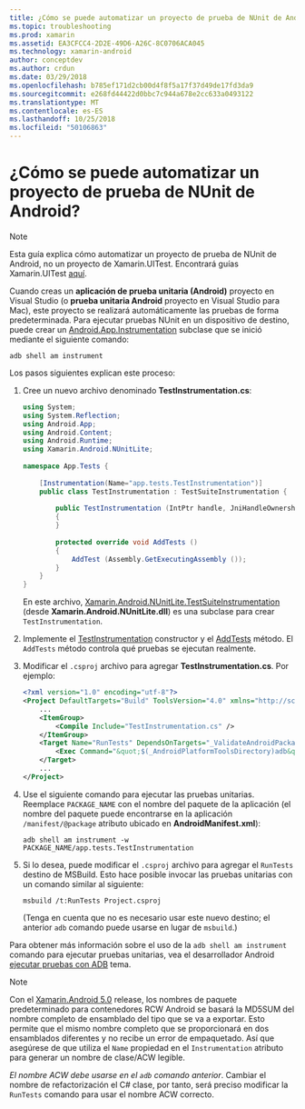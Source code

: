 ```yaml
---
title: ¿Cómo se puede automatizar un proyecto de prueba de NUnit de Android?
ms.topic: troubleshooting
ms.prod: xamarin
ms.assetid: EA3CFCC4-2D2E-49D6-A26C-8C0706ACA045
ms.technology: xamarin-android
author: conceptdev
ms.author: crdun
ms.date: 03/29/2018
ms.openlocfilehash: b785ef171d2cb00d4f8f5a17f37d49de17fd3da9
ms.sourcegitcommit: e268fd44422d0bbc7c944a678e2cc633a0493122
ms.translationtype: MT
ms.contentlocale: es-ES
ms.lasthandoff: 10/25/2018
ms.locfileid: "50106863"
---
```

# <a name="how-do-i-automate-an-android-nunit-test-project"></a>¿Cómo se puede automatizar un proyecto de prueba de NUnit de Android?

> [!NOTE]
> Esta guía explica cómo automatizar un proyecto de prueba de NUnit de Android, no un proyecto de Xamarin.UITest. Encontrará guías Xamarin.UITest [aquí](https://docs.microsoft.com/appcenter/test-cloud/preparing-for-upload/uitest).

Cuando creas un **aplicación de prueba unitaria (Android)** proyecto en Visual Studio (o **prueba unitaria Android** proyecto en Visual Studio para Mac), este proyecto se realizará automáticamente las pruebas de forma predeterminada.
Para ejecutar pruebas NUnit en un dispositivo de destino, puede crear un [Android.App.Instrumentation](https://developer.xamarin.com/api/type/Android.App.Instrumentation/) subclase que se inició mediante el siguiente comando: 

```shell
adb shell am instrument 
```

Los pasos siguientes explican este proceso:

1.  Cree un nuevo archivo denominado **TestInstrumentation.cs**: 

    ```cs 
    using System;
    using System.Reflection;
    using Android.App;
    using Android.Content;
    using Android.Runtime;
    using Xamarin.Android.NUnitLite;
     
    namespace App.Tests {
     
        [Instrumentation(Name="app.tests.TestInstrumentation")]
        public class TestInstrumentation : TestSuiteInstrumentation {
     
            public TestInstrumentation (IntPtr handle, JniHandleOwnership transfer) : base (handle, transfer)
            {
            }
     
            protected override void AddTests ()
            {
                AddTest (Assembly.GetExecutingAssembly ());
            }
        }
    }
    ```
    En este archivo, [Xamarin.Android.NUnitLite.TestSuiteInstrumentation](https://developer.xamarin.com/api/type/Xamarin.Android.NUnitLite.TestSuiteInstrumentation/) (desde **Xamarin.Android.NUnitLite.dll**) es una subclase para crear `TestInstrumentation`.

2.  Implemente el [TestInstrumentation](https://developer.xamarin.com/api/constructor/Xamarin.Android.NUnitLite.TestSuiteInstrumentation.TestSuiteInstrumentation/p/System.IntPtr/Android.Runtime.JniHandleOwnership/) constructor y el [AddTests](https://developer.xamarin.com/api/member/Xamarin.Android.NUnitLite.TestSuiteInstrumentation.AddTests%28%29) método. El `AddTests` método controla qué pruebas se ejecutan realmente.

3.  Modificar el `.csproj` archivo para agregar **TestInstrumentation.cs**. Por ejemplo:

    ```xml
    <?xml version="1.0" encoding="utf-8"?>
    <Project DefaultTargets="Build" ToolsVersion="4.0" xmlns="http://schemas.microsoft.com/developer/msbuild/2003">
        ...
        <ItemGroup>
            <Compile Include="TestInstrumentation.cs" />
        </ItemGroup>
        <Target Name="RunTests" DependsOnTargets="_ValidateAndroidPackageProperties">
            <Exec Command="&quot;$(_AndroidPlatformToolsDirectory)adb&quot; $(AdbTarget) $(AdbOptions) shell am instrument -w $(_AndroidPackage)/app.tests.TestInstrumentation" />
        </Target>
        ...
    </Project>
    ```

3.  Use el siguiente comando para ejecutar las pruebas unitarias. Reemplace `PACKAGE_NAME` con el nombre del paquete de la aplicación (el nombre del paquete puede encontrarse en la aplicación `/manifest/@package` atributo ubicado en **AndroidManifest.xml**):

    ```shell
    adb shell am instrument -w PACKAGE_NAME/app.tests.TestInstrumentation
    ```

4.  Si lo desea, puede modificar el `.csproj` archivo para agregar el `RunTests` destino de MSBuild. Esto hace posible invocar las pruebas unitarias con un comando similar al siguiente:

    ```shell
    msbuild /t:RunTests Project.csproj
    ```
    (Tenga en cuenta que no es necesario usar este nuevo destino; el anterior `adb` comando puede usarse en lugar de `msbuild`.)

Para obtener más información sobre el uso de la `adb shell am instrument` comando para ejecutar pruebas unitarias, vea el desarrollador Android [ejecutar pruebas con ADB](https://developer.android.com/studio/test/command-line.html#RunTestsDevice) tema.


> [!NOTE]
> Con el [Xamarin.Android 5.0](https://developer.xamarin.com/releases/android/xamarin.android_5/xamarin.android_5.1/#Android_Callable_Wrapper_Naming) release, los nombres de paquete predeterminado para contenedores RCW Android se basará la MD5SUM del nombre completo de ensamblado del tipo que se va a exportar. Esto permite que el mismo nombre completo que se proporcionará en dos ensamblados diferentes y no recibe un error de empaquetado. Así que asegúrese de que utiliza el `Name` propiedad en el `Instrumentation` atributo para generar un nombre de clase/ACW legible.

_El nombre ACW debe usarse en el `adb` comando anterior_.
Cambiar el nombre de refactorización el C# clase, por tanto, será preciso modificar la `RunTests` comando para usar el nombre ACW correcto.

